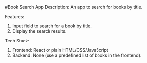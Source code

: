 #Book Search App
Description:
An app to search for books by title.

Features:
1. Input field to search for a book by title.
2. Display the search results.

Tech Stack:
1. Frontend: React or plain HTML/CSS/JavaScript
2. Backend: None (use a predefined list of books in the frontend).
